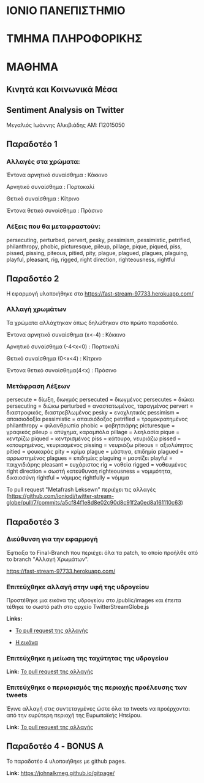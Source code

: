 # ΙΟΝΙΟ ΠΑΝΕΠΙΣΤΗΜΙΟ 

# ΤΜΗΜΑ ΠΛΗΡΟΦΟΡΙΚΗΣ 

# ΜΑΘΗΜΑ

## Κινητά και Κοινωνικά Μέσα

## Sentiment Analysis on Twitter

Μεγαλιός Ιωάννης Αλκιβιάδης
ΑΜ: Π2015050

## Παραδοτέο 1

### Αλλαγές στα χρώματα:

Έντονα αρνητικό συναίσθημα : Κόκκινο

Αρνητικό συναίσθημα : Πορτοκαλί

Θετικό συναίσθημα : Κίτρινο

Έντονα θετικό συναίσθημα : Πράσινο

### Λέξεις που θα μεταφραστούν: 
persecuting, perturbed, pervert, pesky, pessimism, pessimistic, petrified, philanthropy, phobic, picturesque, pileup, pillage, pique, piqued, piss, pissed, pissing, piteous, pitied, pity, plague, plagued, plagues, plaguing, playful, pleasant, rig, rigged, right direction, righteousness, rightful

## Παραδοτέο 2

Η εφαρμογή υλοποιήθηκε στο https://fast-stream-97733.herokuapp.com/

### Αλλαγή χρωμάτων

Τα χρώματα αλλάχτηκαν όπως δηλώθηκαν στο πρώτο παραδοτέο. 

Έντονα αρνητικό συναίσθημα (x<-4) : Κόκκινο

Αρνητικό συναίσθημα (-4<x<0) : Πορτοκαλί

Θετικό συναίσθημα (0<x<4) : Κίτρινο

Έντονα θετικό συναίσθημα(4<x) : Πράσινο

### Μετάφραση Λέξεων

persecute = δίωξη, διωγμός
persecuted = διωγμένος
persecutes = διώκει
persecuting = διώκω
perturbed = αναστατωμένος, ταραγμένος
pervert = διαστροφικός, διαστρεβλωμένος
pesky = ενοχλητικός
pessimism = απαισιοδοξία
pessimistic = απαισιόδοξος
petrified = τρομοκρατημένος
philanthropy = φιλανθρωπία
phobic = φοβητσιάρης
picturesque = γραφικός
pileup = ατύχημα, καραμπόλα
pillage = λεηλασία
pique = κεντρίζω
piqued = κεντρισμένος
piss = κάτουρο, νευριάζω
pissed = κατουρημένος, νευριασμένος
pissing = νευριάζω
piteous = αξιολύπητος
pitied = φουκαράς
pity = κρίμα
plague = μάστιγα, επιδημία
plagued = αρρωστημένος
plagues = επιδημίες
plaguing = μαστίζει
playful = παιχνιδιάρης
pleasant = ευχάριστος
rig = νοθεία
rigged = νοθευμένος
right direction = σωστή κατεύθυνση
righteousness = νομιμότητα, δικαιοσύνη
rightful = νόμιμος
rightfully = νόμιμα

Το pull request "Metafrash Leksewn" περιέχει τις αλλαγές (https://github.com/ioniodi/twitter-stream-globe/pull/7/commits/a5cf84f1e8d8e02c90d8c91f2a0ed8a161110c63)

## Παραδοτέο 3

### Διεύθυνση για την εφαρμογή

Έφτιαξα το Final-Branch που περιέχει όλα τα patch, το οποίο προήλθε από το branch "Αλλαγή Χρωμάτων".

https://fast-stream-97733.herokuapp.com/

### Επιτεύχθηκε αλλαγή στην υφή της υδρογείου

Προστέθηκε μια εικόνα της υδρογείου στο /public/images και έπειτα τέθηκε το σωστό path στο αρχείο TwitterStreamGlobe.js

**Links:**

* [Το pull request της αλλαγής](https://github.com/johnalkmeg/twitter-stream-globe/pull/1/files)

* [Η εικόνα](https://github.com/johnalkmeg/twitter-stream-globe/blob/aa718f966334443bfd1cc8ae155affa6ad89eaab/public/images/miller_world_topography_wall_mural_lg.jpg)

### Επιτεύχθηκε η μείωση της ταχύτητας της υδρογείου

**Link:** [Το pull request της αλλαγής](https://github.com/johnalkmeg/twitter-stream-globe/pull/2/files)

### Επιτεύχθηκε o περιορισμός της περιοχής προέλευσης των tweets

Έγινε αλλαγή στις συντεταγμένες ώστε όλα τα tweets να προέρχονται από την ευρύτερη περιοχή της Ευρωπαϊκής Ηπείρου.

**Link:** [Το pull request της αλλαγής](https://github.com/johnalkmeg/twitter-stream-globe/pull/4/files)

## Παραδοτέο 4 - BONUS A

Το παραδοτέο 4 υλοποιήθηκε με github pages.

**Link:** https://johnalkmeg.github.io/gitpage/
